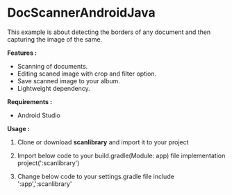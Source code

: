 # DocScannerAndroidJava
This example is about detecting the borders of any document and then capturing the image of the same.

<b>Features : </b>

- Scanning of documents.
- Editing scaned image with crop and filter option.
- Save scanned image to your album.
- Lightweight dependency.

<b>Requirements :</b>
- Android Studio

<b>Usage :</b>
1. Clone or download <b>scanlibrary</b> and import it to your project

2. Import below code to your build.gradle(Module: app) file
implementation project(':scanlibrary')

3. Change below code to your settings.gradle file
include ':app',':scanlibrary'
